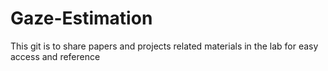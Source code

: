 # Gaze-Estimation
This git is to share papers and projects related materials in the lab for easy access and reference
